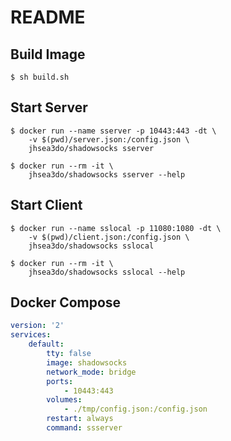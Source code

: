 # README

## Build Image

```shell
$ sh build.sh
```

## Start Server

```shell
$ docker run --name sserver -p 10443:443 -dt \
    -v $(pwd)/server.json:/config.json \
    jhsea3do/shadowsocks sserver

$ docker run --rm -it \
    jhsea3do/shadowsocks sserver --help
```

## Start Client

```shell
$ docker run --name sslocal -p 11080:1080 -dt \
    -v $(pwd)/client.json:/config.json \
    jhsea3do/shadowsocks sslocal

$ docker run --rm -it \
    jhsea3do/shadowsocks sslocal --help
```

## Docker Compose

```yaml
version: '2'
services:
    default:
        tty: false
        image: shadowsocks
        network_mode: bridge
        ports: 
            - 10443:443
        volumes:
            - ./tmp/config.json:/config.json
        restart: always
        command: ssserver
```
